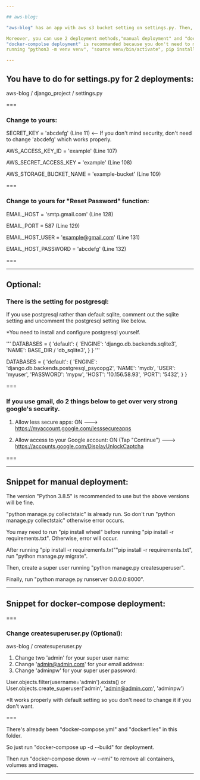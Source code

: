 ```yaml
--- 

## aws-blog:

"aws-blog" has an app with aws s3 bucket setting on settings.py. Then, it's run with "python manage.py 0.0.0.0:8000".

Moreover, you can use 2 deployment methods,"manual deployment" and "docker-compolse deployment".
"docker-compolse deployment" is recommanded because you don't need to manually deploy the app 
running "python3 -m venv venv", "source venv/bin/activate", pip install -r requirements.txt" and so on.

---
```


## You have to do for settings.py for 2 deployments:
aws-blog / django_project / settings.py

===

### Change to yours:

SECRET_KEY = 'abcdefg' (Line 11) <-- If you don't mind security, don't need to change 'abcdefg' which works properly.

AWS_ACCESS_KEY_ID = 'example' (Line 107)

AWS_SECRET_ACCESS_KEY = 'example' (Line 108)

AWS_STORAGE_BUCKET_NAME = 'example-bucket' (Line 109)

===

### Change to yours for "Reset Password" function:

EMAIL_HOST = 'smtp.gmail.com' (Line 128)

EMAIL_PORT = 587 (Line 129)

EMAIL_HOST_USER = 'example@gmail.com' (Line 131)

EMAIL_HOST_PASSWORD = 'abcdefg' (Line 132)

===

---

## Optional:

### There is the setting for postgresql:

If you use postgresql rather than default sqlite, comment out the sqlite setting and uncomment the postgresql setting like below.

*You need to install and configure postgresql yourself.

'''
DATABASES = {
    'default': {
        'ENGINE': 'django.db.backends.sqlite3',
        'NAME': BASE_DIR / 'db_sqlite3',
    }
}
'''

DATABASES = {
    'default': {
        'ENGINE': 'django.db.backends.postgresql_psycopg2',
        'NAME': 'mydb',
        'USER': 'myuser',
        'PASSWORD': 'mypw',
        'HOST': '10.156.58.93',
        'PORT': '5432',
    }
}

===

### If you use gmail, do 2 things below to get over very strong google's security.

1. Allow less secure apps: ON ---> https://myaccount.google.com/lesssecureapps

2. Allow access to your Google account: ON (Tap "Continue") ---> https://accounts.google.com/DisplayUnlockCaptcha

===

---

## Snippet for manual deployment:

The version "Python 3.8.5" is recommended to use but the above versions will be fine.

"python manage.py collectstaic" is already run. So don't run "python manage.py collectstaic" otherwise error occurs.

You may need to run "pip install wheel" before running "pip install -r requirements.txt". Otherwise, error will occur.

After running "pip install -r requirements.txt""pip install -r requirements.txt", run "python manage.py migrate".

Then, create a super user running "python manage.py createsuperuser".

Finally, run "python manage.py runserver 0.0.0.0:8000".

---

## Snippet for docker-compose deployment:

===

### Change createsuperuser.py (Optional):
aws-blog / createsuperuser.py

1. Change two 'admin' for your super user name:
2. Change 'admin@admin.com' for your email address:
3. Change 'adminpw' for your super user password:

User.objects.filter(username='admin').exists() or \
User.objects.create_superuser('admin', 'admin@admin.com', 'adminpw')

*It works properly with default setting so you don't need to change it if you don't want.

===

There's already been "docker-compose.yml" and "dockerfiles" in this folder.

So just run "docker-compose up -d --build" for deployment.

Then run "docker-compose down -v --rmi" to remove all containers, volumes and images.

---
